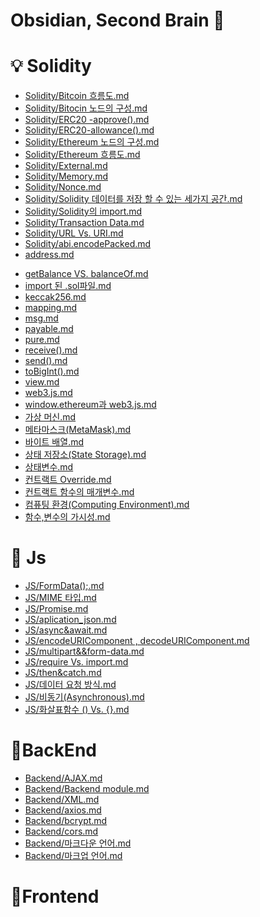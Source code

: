 # Obsidian, Second Brain 🧠

# 💡 Solidity 
* [Solidity/Bitcoin 흐름도.md](https://github.com/killthecardz/Obsidian/blob/main/Solidity/Bitcoin%20%ED%9D%90%EB%A6%84%EB%8F%84.md)
* [Solidity/Bitocin 노드의 구성.md](https://github.com/killthecardz/Obsidian/blob/main/Solidity/Bitocin%20%EB%85%B8%EB%93%9C%EC%9D%98%20%EA%B5%AC%EC%84%B1.md)
* [Solidity/ERC20 -approve().md](https://github.com/killthecardz/Obsidian/blob/main/Solidity/ERC20%20-approve().md)
* [Solidity/ERC20-allowance().md](https://github.com/killthecardz/Obsidian/blob/main/Solidity/ERC20-allowance().md)
* [Solidity/Ethereum 노드의 구성.md](https://github.com/killthecardz/Obsidian/blob/main/Solidity/Ethereum%20%EB%85%B8%EB%93%9C%EC%9D%98%20%EA%B5%AC%EC%84%B1.md)
* [Solidity/Ethereum 흐름도.md](https://github.com/killthecardz/Obsidian/blob/main/Solidity/Ethereum%20%ED%9D%90%EB%A6%84%EB%8F%84.md)
* [Solidity/External.md](https://github.com/killthecardz/Obsidian/blob/main/Solidity/External.md)
* [Solidity/Memory.md](https://github.com/killthecardz/Obsidian/blob/main/Solidity/Memory.md)
* [Solidity/Nonce.md](https://github.com/killthecardz/Obsidian/blob/main/Solidity/Nonce.md)
* [Solidity/Solidity 데이터를 저장 할 수 있는 세가지 공간.md](https://github.com/killthecardz/Obsidian/blob/main/Solidity/Solidity%20%EB%8D%B0%EC%9D%B4%ED%84%B0%EB%A5%BC%20%EC%A0%80%EC%9E%A5%20%ED%95%A0%20%EC%88%98%20%EC%9E%88%EB%8A%94%20%EC%84%B8%EA%B0%80%EC%A7%80%20%EA%B3%B5%EA%B0%84.md)
* [Solidity/Solidity의 import.md](https://github.com/killthecardz/Obsidian/blob/main/Solidity/Solidity%EC%9D%98%20import.md)
* [Solidity/Transaction Data.md](https://github.com/killthecardz/Obsidian/blob/main/Solidity/Transaction%20Data.md)
* [Solidity/URL Vs. URI.md](https://github.com/killthecardz/Obsidian/blob/main/Solidity/URL%20Vs.%20URI.md)
* [Solidity/abi.encodePacked.md](https://github.com/killthecardz/Obsidian/blob/main/Solidity/abi.encodePacked.md)
* [address.md](https://github.com/killthecardz/Obsidian/blob/main/Solidity/address.md)
- [getBalance VS. balanceOf.md](https://github.com/killthecardz/Obsidian/blob/main/Solidity/getBalance%20VS.%20balanceOf.md)
- [import 된 .sol파일.md](https://github.com/killthecardz/Obsidian/blob/main/Solidity/import%20%EB%90%9C%20.sol%ED%8C%8C%EC%9D%BC.md)
- [keccak256.md](https://github.com/killthecardz/Obsidian/blob/main/Solidity/keccak256.md)
- [mapping.md](https://github.com/killthecardz/Obsidian/blob/main/Solidity/mapping.md)
- [msg.md](https://github.com/killthecardz/Obsidian/blob/main/Solidity/msg.md)
- [payable.md](https://github.com/killthecardz/Obsidian/blob/main/Solidity/payable.md)
- [pure.md](https://github.com/killthecardz/Obsidian/blob/main/Solidity/pure.md)
- [receive().md](https://github.com/killthecardz/Obsidian/blob/main/Solidity/receive().md)
- [send().md](https://github.com/killthecardz/Obsidian/blob/main/Solidity/send().md)
- [toBigInt().md](https://github.com/killthecardz/Obsidian/blob/main/Solidity/toBigInt().md)
- [view.md](https://github.com/killthecardz/Obsidian/blob/main/Solidity/view.md)
- [web3.js.md](https://github.com/killthecardz/Obsidian/blob/main/Solidity/web3.js.md)
- [window.ethereum과 web3.js.md](https://github.com/killthecardz/Obsidian/blob/main/Solidity/window.ethereum%EA%B3%BC%20web3.js.md)
- [가상 머신.md](https://github.com/killthecardz/Obsidian/blob/main/Solidity/%EA%B0%80%EC%83%81%20%EB%A8%B8%EC%8B%A0.md)
- [메타마스크(MetaMask).md](https://github.com/killthecardz/Obsidian/blob/main/Solidity/%EB%A9%94%ED%83%80%EB%A7%88%EC%8A%A4%ED%81%AC(MetaMask).md)
- [바이트 배열.md](https://github.com/killthecardz/Obsidian/blob/main/Solidity/%EB%B0%94%EC%9D%B4%ED%8A%B8%20%EB%B0%B0%EC%97%B4.md)
- [상태 저장소(State Storage).md](https://github.com/killthecardz/Obsidian/blob/main/Solidity/%EC%83%81%ED%83%9C%20%EC%A0%80%EC%9E%A5%EC%86%8C(State%20Storage).md)
- [상태변수.md](https://github.com/killthecardz/Obsidian/blob/main/Solidity/%EC%83%81%ED%83%9C%EB%B3%80%EC%88%98.md)
- [컨트랙트 Override.md](https://github.com/killthecardz/Obsidian/blob/main/Solidity/%EC%BB%A8%ED%8A%B8%EB%9E%99%ED%8A%B8%20Override.md)
- [컨트랙트 함수의 매개변수.md](https://github.com/killthecardz/Obsidian/blob/main/Solidity/%EC%BB%A8%ED%8A%B8%EB%9E%99%ED%8A%B8%20%ED%95%A8%EC%88%98%EC%9D%98%20%EB%A7%A4%EA%B0%9C%EB%B3%80%EC%88%98.md)
- [컴퓨팅 환경(Computing Environment).md](https://github.com/killthecardz/Obsidian/blob/main/Solidity/%EC%BB%B4%ED%93%A8%ED%8C%85%20%ED%99%98%EA%B2%BD(Computing%20Environment).md)
- [함수,변수의 가시성.md](https://github.com/killthecardz/Obsidian/blob/main/Solidity/%ED%95%A8%EC%88%98%2C%EB%B3%80%EC%88%98%EC%9D%98%20%EA%B0%80%EC%8B%9C%EC%84%B1.md)


# 📜 Js

* [JS/FormData();.md](https://github.com/killthecardz/Obsidian/blob/main/JS/FormData()%3B.md)
* [JS/MIME 타입.md](https://github.com/killthecardz/Obsidian/blob/main/JS/MIME%20%ED%83%80%EC%9E%85.md)
* [JS/Promise.md](https://github.com/killthecardz/Obsidian/blob/main/JS/Promise.md)
* [JS/aplication_json.md](https://github.com/killthecardz/Obsidian/blob/main/JS/aplication_json.md)
* [JS/async&await.md](https://github.com/killthecardz/Obsidian/blob/main/JS/async%26await.md)
* [JS/encodeURIComponent , decodeURIComponent.md](https://github.com/killthecardz/Obsidian/blob/main/JS/encodeURIComponent%20%2C%20decodeURIComponent.md)
* [JS/multipart&&form-data.md](https://github.com/killthecardz/Obsidian/blob/main/JS/multipart%26%26form-data.md)
* [JS/require Vs. import.md](https://github.com/killthecardz/Obsidian/blob/main/JS/require%20Vs.%20import.md)
* [JS/then&catch.md](https://github.com/killthecardz/Obsidian/blob/main/JS/then%26catch.md)
* [JS/데이터 요청 방식.md](https://github.com/killthecardz/Obsidian/blob/main/JS/%EB%8D%B0%EC%9D%B4%ED%84%B0%20%EC%9A%94%EC%B2%AD%20%EB%B0%A9%EC%8B%9D.md)
* [JS/비동기(Asynchronous).md](https://github.com/killthecardz/Obsidian/blob/main/JS/%EB%B9%84%EB%8F%99%EA%B8%B0(Asynchronous).md)
* [JS/화살표함수 () Vs. {}.md](https://github.com/killthecardz/Obsidian/blob/main/JS/%ED%99%94%EC%82%B4%ED%91%9C%ED%95%A8%EC%88%98%20()%20Vs.%20%7B%7D.md)


# 📒BackEnd

* [Backend/AJAX.md](https://github.com/killthecardz/Obsidian/blob/main/Backend/AJAX.md)
* [Backend/Backend module.md](https://github.com/killthecardz/Obsidian/blob/main/Backend/Backend%20module.md)
* [Backend/XML.md](https://github.com/killthecardz/Obsidian/blob/main/Backend/XML.md)
* [Backend/axios.md](https://github.com/killthecardz/Obsidian/blob/main/Backend/axios.md)
* [Backend/bcrypt.md](https://github.com/killthecardz/Obsidian/blob/main/Backend/bcrypt.md)
* [Backend/cors.md](https://github.com/killthecardz/Obsidian/blob/main/Backend/cors.md)
* [Backend/마크다운 언어.md](https://github.com/killthecardz/Obsidian/blob/main/Backend/%EB%A7%88%ED%81%AC%EB%8B%A4%EC%9A%B4%20%EC%96%B8%EC%96%B4.md)
* [Backend/마크업 언어.md](https://github.com/killthecardz/Obsidian/blob/main/Backend/%EB%A7%88%ED%81%AC%EC%97%85%20%EC%96%B8%EC%96%B4.md)


# 📖Frontend



